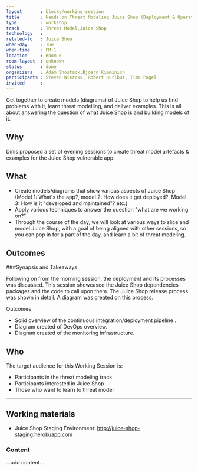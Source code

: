 ```yaml
---
layout       : blocks/working-session
title        : Hands on Threat Modeling Juice Shop (Deployment & Operations)
type         : workshop
track        : Threat Model,Juice Shop
technology   :
related-to   : Juice Shop
when-day     : Tue
when-time    : PM-1
location     : Room-6
room-layout  : unknown
status       : done
organizers   : Adam Shostack,Bjoern Kimminich
participants : Steven Wierckx, Robert Hurlbut, Timo Pagel
invited      :
---
```


Get together to create models (diagrams) of Juice Shop to help us find problems with it, learn threat modelling, and deliver examples.  This is all about answering the question of what Juice Shop is and building models of it.

## Why

Dinis proposed a set of evening sessions to create threat model artefacts & examples for the Juice Shop vulnerable app.

## What

- Create models/diagrams that show various aspects of Juice Shop (Model 1: What's the app?, model 2: How does it get deployed?, Model 3: How is it "developed and maintained"? etc.) 
- Apply various techniques to answer the question "what are we working on?"
- Through the course of the day, we will look at various ways to slice and model Juice Shop, with a goal of being aligned with other sessions, so you can pop in for a part of the day, and learn a bit of threat modeling.

## Outcomes

###Synapsis and Takeaways

Following on from the morning session, the deployment and its processes was discussed. This session showcased the Juice Shop dependencies packages and the code to call upon them. The Juice Shop release process was shown in detail. A diagram was created on this process.  

Outcomes
- Solid overview of the continuous integration/deployment pipeline .
- Diagram created of DevOps overview.
- Diagram created of the monitoring infrastructure.

## Who

The target audience for this Working Session is:

- Participants in the threat modeling track
- Participants interested in Juice Shop
- Those who want to learn to threat model

--- 

## Working materials

* Juice Shop Staging Environment: <http://juice-shop-staging.herokuapp.com>

### Content

...add content...
